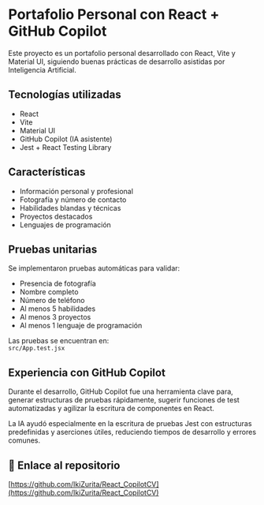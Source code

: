 # Portafolio Personal con React + GitHub Copilot

Este proyecto es un portafolio personal desarrollado con React, Vite y Material UI, siguiendo buenas prácticas de desarrollo asistidas por Inteligencia Artificial.

## Tecnologías utilizadas

- React
- Vite
- Material UI
- GitHub Copilot (IA asistente)
- Jest + React Testing Library

## Características

- Información personal y profesional
- Fotografía y número de contacto
- Habilidades blandas y técnicas
- Proyectos destacados
- Lenguajes de programación

## Pruebas unitarias

Se implementaron pruebas automáticas para validar:

- Presencia de fotografía
- Nombre completo
- Número de teléfono
- Al menos 5 habilidades
- Al menos 3 proyectos
- Al menos 1 lenguaje de programación

Las pruebas se encuentran en:  
`src/App.test.jsx`

## Experiencia con GitHub Copilot

Durante el desarrollo, GitHub Copilot fue una herramienta clave para, generar estructuras de pruebas rápidamente, sugerir funciones de test automatizadas y agilizar la escritura de componentes en React.

La IA ayudó especialmente en la escritura de pruebas Jest con estructuras predefinidas y aserciones útiles, reduciendo tiempos de desarrollo y errores comunes.

## 🔗 Enlace al repositorio

[https://github.com/IkiZurita/React_CopilotCV](https://github.com/IkiZurita/React_CopilotCV)
